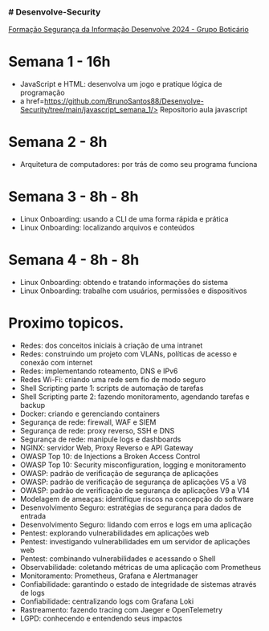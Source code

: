 
  <h3> # Desenvolve-Security</h3>  </p>
   <a href=https://docs.google.com/document/d/e/2PACX-1vSfEyXSOcMsmu2gyci3YCSHpCDNoeufjtWklvDZ3cmbdQEUOL8C8sNXqoAB7nWXzmORKJ7ma-JK646w/pub/> Formação Segurança da Informação Desenvolve 2024 - Grupo Boticário </a>  </p>
        </li>
      </p>

 # Semana 1 - 16h
- JavaScript e HTML: desenvolva um jogo e pratique lógica de programação
- a href=https://github.com/BrunoSantos88/Desenvolve-Security/tree/main/javascript_semana_1/> Repositorio aula javascript </a>  </p>
        </li>
 # Semana 2 - 8h
- Arquitetura de computadores: por trás de como seu programa funciona
 # Semana 3 - 8h - 8h
- Linux Onboarding: usando a CLI de uma forma rápida e prática
- Linux Onboarding: localizando arquivos e conteúdos
 # Semana 4 - 8h - 8h
- Linux Onboarding: obtendo e tratando informações do sistema
- Linux Onboarding: trabalhe com usuários, permissões e dispositivos

 # Proximo topicos.
 - Redes: dos conceitos iniciais à criação de uma intranet
 - Redes: construindo um projeto com VLANs, políticas de acesso e conexão com internet
 - Redes: implementando roteamento, DNS e IPv6
 - Redes Wi-Fi: criando uma rede sem fio de modo seguro
 - Shell Scripting parte 1: scripts de automação de tarefas
 - Shell Scripting parte 2: fazendo monitoramento, agendando tarefas e backup
 - Docker: criando e gerenciando containers
 - Segurança de rede: firewall, WAF e SIEM
 - Segurança de rede: proxy reverso, SSH e DNS
 - Segurança de rede: manipule logs e dashboards
 - NGINX: servidor Web, Proxy Reverso e API Gateway
 - OWASP Top 10: de Injections a Broken Access Control
 - OWASP Top 10: Security misconfiguration, logging e monitoramento
 - OWASP: padrão de verificação de segurança de aplicações
 - OWASP: padrão de verificação de segurança de aplicações V5 a V8
 - OWASP: padrão de verificação de segurança de aplicações V9 a V14
 - Modelagem de ameaças: identifique riscos na concepção do software
 - Desenvolvimento Seguro: estratégias de segurança para dados de entrada
 - Desenvolvimento Seguro: lidando com erros e logs em uma aplicação
 - Pentest: explorando vulnerabilidades em aplicações web
 - Pentest: investigando vulnerabilidades em um servidor de aplicações web
 - Pentest: combinando vulnerabilidades e acessando o Shell
 - Observabilidade: coletando métricas de uma aplicação com Prometheus
 - Monitoramento: Prometheus, Grafana e Alertmanager
 - Confiabilidade: garantindo o estado de integridade de sistemas através de logs
 - Confiabilidade: centralizando logs com Grafana Loki
 - Rastreamento: fazendo tracing com Jaeger e OpenTelemetry
 - LGPD: conhecendo e entendendo seus impactos
 
